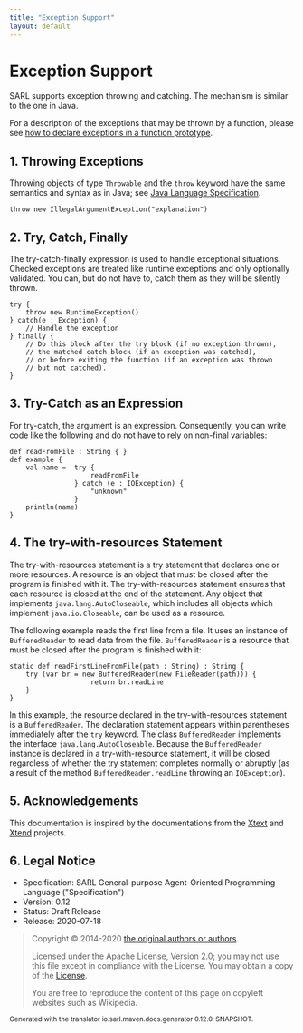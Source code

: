 ```yaml
---
title: "Exception Support"
layout: default
---
```


# Exception Support

SARL supports exception throwing and catching. The mechanism is similar to the one in Java.

For a description of the exceptions that may be thrown by a function,
please see [how to declare exceptions in a function prototype](./FuncDecls.html#declare-exceptions-in-the-function-prototype).


## 1. Throwing Exceptions

Throwing objects of type `Throwable` and the `throw` keyword have the same semantics and syntax as in Java; see
[Java Language Specification](http://docs.oracle.com/javase/specs/jls/se7/html/jls-14.html#jls-14.18). 

```sarl
throw new IllegalArgumentException("explanation")
```



## 2. Try, Catch, Finally

The try-catch-finally expression is used to handle exceptional situations. 
Checked exceptions are treated like runtime exceptions and only optionally 
validated. You can, but do not have to, catch them as they will be silently thrown. 

```sarl
try {
	throw new RuntimeException()
} catch(e : Exception) {
	// Handle the exception
} finally {
	// Do this block after the try block (if no exception thrown), 
	// the matched catch block (if an exception was catched),
	// or before exiting the function (if an exception was thrown
	// but not catched).
}
```



## 3. Try-Catch as an Expression

For try-catch, the argument is an expression. Consequently, you can
write code like the following and do not have to rely on
non-final variables: 

```sarl
def readFromFile : String { } 
def example {
	val name =	try {
					readFromFile
				} catch (e : IOException) {
					"unknown"
				}
	println(name)
}
```



## 4. The try-with-resources Statement

The try-with-resources statement is a try statement that declares one or more resources. A resource
is an object that must be closed after the program is finished with it. The try-with-resources
statement ensures that each resource is closed at the end of the statement. Any object that
implements `java.lang.AutoCloseable`, which includes all objects which implement `java.io.Closeable`,
can be used as a resource.

The following example reads the first line from a file. It uses an instance of `BufferedReader`
to read data from the file. `BufferedReader` is a resource that must be closed after the
program is finished with it:

```sarl
static def readFirstLineFromFile(path : String) : String {
	try (var br = new BufferedReader(new FileReader(path))) {
    				return br.readLine
	}
}
```




In this example, the resource declared in the try-with-resources statement is a `BufferedReader`.
The declaration statement appears within parentheses immediately after the `try` keyword.
The class `BufferedReader` implements the interface `java.lang.AutoCloseable`.
Because the `BufferedReader` instance is declared in a try-with-resource statement, it will be
closed regardless of whether the try statement completes normally or abruptly (as a result of the method
`BufferedReader.readLine` throwing an `IOException`).






## 5. Acknowledgements

This documentation is inspired by the documentations from the
[Xtext](https://www.eclipse.org/Xtext/documentation.html) and
[Xtend](https://www.eclipse.org/xtend/documentation.html) projects.

## 6. Legal Notice

* Specification: SARL General-purpose Agent-Oriented Programming Language ("Specification")
* Version: 0.12
* Status: Draft Release
* Release: 2020-07-18

> Copyright &copy; 2014-2020 [the original authors or authors](http://www.sarl.io/about/index.html).
>
> Licensed under the Apache License, Version 2.0;
> you may not use this file except in compliance with the License.
> You may obtain a copy of the [License](http://www.apache.org/licenses/LICENSE-2.0).
>
> You are free to reproduce the content of this page on copyleft websites such as Wikipedia.

<small>Generated with the translator io.sarl.maven.docs.generator 0.12.0-SNAPSHOT.</small>